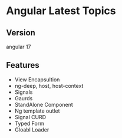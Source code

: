 # Angular Latest Topics

## Version

angular 17

## Features

- View Encapsultion
- ng-deep, host, host-context
- Signals
- Gaurds
- StandAlone Component
- Ng template outlet
- Signal CURD
- Typed Form
- Gloabl Loader